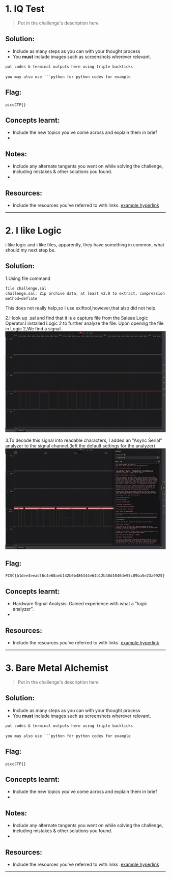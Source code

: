 # 1. IQ Test

> Put in the challenge's description here

## Solution:

- Include as many steps as you can with your thought process
- You **must** include images such as screenshots wherever relevant.

```
put codes & terminal outputs here using triple backticks

you may also use ```python for python codes for example
```

## Flag:

```
picoCTF{}
```

## Concepts learnt:

- Include the new topics you've come across and explain them in brief
- 

## Notes:

- Include any alternate tangents you went on while solving the challenge, including mistakes & other solutions you found.
- 

## Resources:

- Include the resources you've referred to with links. [example hyperlink](https://google.com)


***

# 2. I like Logic

i like logic and i like files, apparently, they have something in common, what should my next step be.

## Solution:

1.Using file command
```
file challenge.sal
challenge.sal: Zip archive data, at least v2.0 to extract, compression method=deflate
```
This does not really help,so I use exiftool,however,that also did not help.

2.I look up .sal and find that it is a capture file from the Saleae Logic Operator.I installed Logic 2 to further analyze the file.
Upon opening the file in Logic 2,We find a signal.
![screenshot of signal](./Screenshots/Hardware_Challenge2_signal.jpg)

3.To decode this signal into readable characters, I added an "Async Serial" analyzer to the signal channel.(left the default settings for the analyzer)
![screenshot of analyzed signal](./Screenshots/Hardware_Challenge2_analyzer.jpg)
## Flag:

```
FCSC{b1dee4eeadf6c4e60aeb142b0b486344e64b12b40d1046de95c89ba5e23a9925}
```

## Concepts learnt:

- Hardware Signal Analysis: Gained experience with what a "logic analyzer".
- 


## Resources:

- Include the resources you've referred to with links. [example hyperlink](https://google.com)


***

# 3. Bare Metal Alchemist

> Put in the challenge's description here

## Solution:

- Include as many steps as you can with your thought process
- You **must** include images such as screenshots wherever relevant.

```
put codes & terminal outputs here using triple backticks

you may also use ```python for python codes for example
```

## Flag:

```
picoCTF{}
```

## Concepts learnt:

- Include the new topics you've come across and explain them in brief
- 

## Notes:

- Include any alternate tangents you went on while solving the challenge, including mistakes & other solutions you found.
- 

## Resources:

- Include the resources you've referred to with links. [example hyperlink](https://google.com)


***